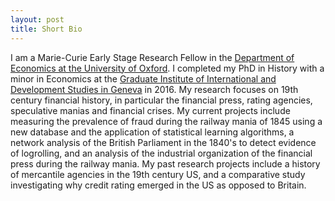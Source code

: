```yaml
---
layout: post
title: Short Bio
---
```


I am a Marie-Curie Early Stage Research Fellow in the [Department of Economics at the University of Oxford](http://www.economics.ox.ac.uk/). I completed my PhD in History with a minor in Economics at the [Graduate Institute of International and Development Studies in Geneva](http://graduateinstitute.ch) in 2016. My research focuses on 19th century financial history, in particular the financial press, rating agencies, speculative manias and financial crises. My current projects include measuring the prevalence of fraud during the railway mania of 1845 using a new database and the application of statistical learning algorithms, a network analysis of the British Parliament in the 1840's to detect evidence of logrolling, and an analysis of the industrial organization of the financial press during the railway mania. My past research projects include a history of mercantile agencies in the 19th century US, and a comparative study investigating why credit rating emerged in the US as opposed to Britain.
